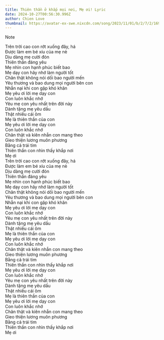 ```yaml
---
title: Thiên thần ở khắp mọi nơi, Mẹ ơi! Lyric
date: 2024-10-27T00:56:30.996Z
author: Chien Love
thumbnail: https://avatar-ex-swe.nixcdn.com/song/2023/11/01/b/2/7/2/1698809933635_640.jpg
---
```

> [!note]
> Trên trời cao con rớt xuống đây, há  
> Được làm em bé xíu của mẹ nè  
> Dịu dàng mẹ cười đón  
> Thiên thần đáng yêu  
> Mẹ nhìn con hạnh phúc biết bao  
> Mẹ dạy con hãy nhớ làm người tốt  
> Chân thật không nói dối bao người mến  
> Yêu thương và bao dung mọi người bên con  
> Nhẫn nại khi con gặp khó khăn  
> Mẹ yêu ơi lời mẹ dạy con  
> Con luôn khắc nhớ  
> Yêu mẹ con yêu nhất trên đời này  
> Dành tặng mẹ yêu dấu  
> Thật nhiều cái ôm  
> Mẹ là thiên thần của con  
> Mẹ yêu ơi lời mẹ dạy con  
> Con luôn khắc nhớ  
> Chân thật và kiên nhẫn con mang theo  
> Gieo thiện lương muôn phương  
> Bằng cả trái tim  
> Thiên thần con nhìn thấy khắp nơi  
> Mẹ ơi  
> Trên trời cao con rớt xuống đây, há  
> Được làm em bé xíu của mẹ nè  
> Dịu dàng mẹ cười đón  
> Thiên thần đáng yêu  
> Mẹ nhìn con hạnh phúc biết bao  
> Mẹ dạy con hãy nhớ làm người tốt  
> Chân thật không nói dối bao người mến  
> Yêu thương và bao dung mọi người bên con  
> Nhẫn nại khi con gặp khó khăn  
> Mẹ yêu ơi lời mẹ dạy con  
> Con luôn khắc nhớ  
> Yêu mẹ con yêu nhất trên đời này  
> Dành tặng mẹ yêu dấu  
> Thật nhiều cái ôm  
> Mẹ là thiên thần của con  
> Mẹ yêu ơi lời mẹ dạy con  
> Con luôn khắc nhớ  
> Chân thật và kiên nhẫn con mang theo  
> Gieo thiện lương muôn phương  
> Bằng cả trái tim  
> Thiên thần con nhìn thấy khắp nơi  
> Mẹ yêu ơi lời mẹ dạy con  
> Con luôn khắc nhớ  
> Yêu mẹ con yêu nhất trên đời này  
> Dành tặng mẹ yêu dấu  
> Thật nhiều cái ôm  
> Mẹ là thiên thần của con  
> Mẹ yêu ơi lời mẹ dạy con  
> Con luôn khắc nhớ  
> Chân thật và kiên nhẫn con mang theo  
> Gieo thiện lương muôn phương  
> Bằng cả trái tim  
> Thiên thần con nhìn thấy khắp nơi  
> Mẹ ơi